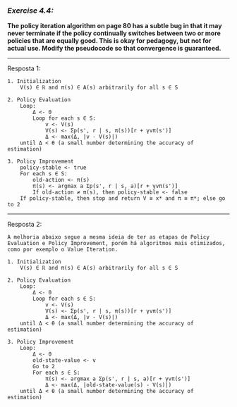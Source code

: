 ### *Exercise 4.4:*

**The policy iteration algorithm on page 80 has a subtle bug in that it may never terminate if the policy continually switches between two or more policies that are equally good. This is okay for pedagogy, but not for actual use. Modify the pseudocode so that convergence is guaranteed.**

---
Resposta 1:

```
1. Initialization
    V(s) ∈ ℝ and π(s) ∈ A(s) arbitrarily for all s ∈ S

2. Policy Evaluation
    Loop:
        Δ <- 0
        Loop for each s ∈ S:
            v <- V(s)
            V(s) <- Σp(s', r | s, π(s))[r + γvπ(s')]
            Δ <- max(Δ, |v - V(s)|)
    until Δ < θ (a small number determining the accuracy of estimation)

3. Policy Improvement 
    policy-stable <- true
    For each s ∈ S:
        old-action <- π(s)
        π(s) <- argmax a Σp(s', r | s, a)[r + γvπ(s')]
        If old-action ≠ π(s), then policy-stable <- false
    If policy-stable, then stop and return V ≅ x* and π ≅ π*; else go to 2 
```

---
Resposta 2:

```
A melhoria abaixo segue a mesma ideia de ter as etapas de Policy Evaluation e Policy Improvement, porém há algoritmos mais otimizados, como por exemplo o Value Iteration.

1. Initialization
    V(s) ∈ ℝ and π(s) ∈ A(s) arbitrarily for all s ∈ S

2. Policy Evaluation
    Loop:
        Δ <- 0
        Loop for each s ∈ S:
            v <- V(s)
            V(s) <- Σp(s', r | s, π(s))[r + γvπ(s')]
            Δ <- max(Δ, |v - V(s)|)
    until Δ < θ (a small number determining the accuracy of estimation)

3. Policy Improvement
    Loop:
        Δ <- 0
        old-state-value <- v
        Go to 2
        For each s ∈ S:
            π(s) <- argmax a Σp(s', r | s, a)[r + γvπ(s')]
            Δ <- max(Δ, |old-state-value(s) - V(s)|)
    until Δ < θ (a small number determining the accuracy of estimation)
```
